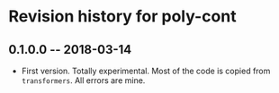 # Revision history for poly-cont

## 0.1.0.0  -- 2018-03-14

* First version. Totally experimental. Most of the code is copied
  from `transformers`. All errors are mine.
